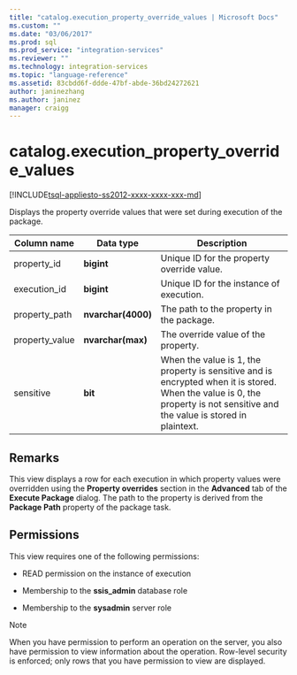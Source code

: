 ```yaml
---
title: "catalog.execution_property_override_values | Microsoft Docs"
ms.custom: ""
ms.date: "03/06/2017"
ms.prod: sql
ms.prod_service: "integration-services"
ms.reviewer: ""
ms.technology: integration-services
ms.topic: "language-reference"
ms.assetid: 83cbdd6f-ddde-47bf-abde-36bd24272621
author: janinezhang
ms.author: janinez
manager: craigg
---
```

# catalog.execution_property_override_values
[!INCLUDE[tsql-appliesto-ss2012-xxxx-xxxx-xxx-md](../../includes/tsql-appliesto-ss2012-xxxx-xxxx-xxx-md.md)]

  Displays the property override values that were set during execution of the package.  
  
|Column name|Data type|Description|  
|-----------------|---------------|-----------------|  
|property_id|**bigint**|Unique ID for the property override value.|  
|execution_id|**bigint**|Unique ID for the instance of execution.|  
|property_path|**nvarchar(4000)**|The path to the property in the package.|  
|property_value|**nvarchar(max)**|The override value of the property.|  
|sensitive|**bit**|When the value is 1, the property is sensitive and is encrypted when it is stored. When the value is 0, the property is not sensitive and the value is stored in plaintext.|  
  
## Remarks  
 This view displays a row for each execution in which property values were overridden using the **Property overrides** section in the **Advanced** tab of the **Execute Package** dialog. The path to the property is derived from the **Package Path** property of the package task.  
  
## Permissions  
 This view requires one of the following permissions:  
  
-   READ permission on the instance of execution  
  
-   Membership to the **ssis_admin** database role  
  
-   Membership to the **sysadmin** server role  
  
> [!NOTE]  
>  When you have permission to perform an operation on the server, you also have permission to view information about the operation. Row-level security is enforced; only rows that you have permission to view are displayed.  
  
  
